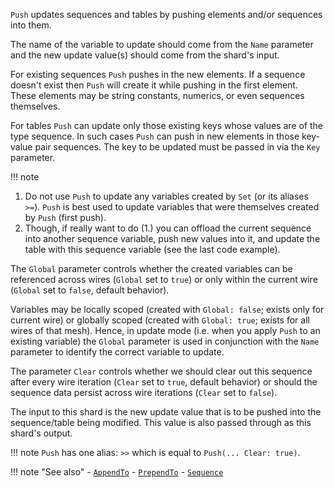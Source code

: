 `Push` updates sequences and tables by pushing elements and/or sequences into them.

The name of the variable to update should come from the `Name` parameter and the new update value(s) should come from the shard's input.

For existing sequences `Push` pushes in the new elements. If a sequence doesn't exist then `Push` will create it while pushing in the first element. These elements may be string constants, numerics, or even sequences themselves.

For tables `Push` can update only those existing keys whose values are of the type sequence. In such cases `Push` can push in new elements in those key-value pair sequences. The key to be updated must be passed in via the `Key` parameter.

!!! note
   1. Do not use `Push` to update any variables created by `Set` (or its aliases `>=`). `Push` is best used to update variables that were themselves created by `Push` (first push).
   2. Though, if really want to do (1.) you can offload the current sequence into another sequence variable, push new values into it, and update the table with this sequence variable (see the last code example).

The `Global` parameter controls whether the created variables can be referenced across wires (`Global` set to `true`) or only within the current wire (`Global` set to `false`, default behavior).

Variables may be locally scoped (created with `Global: false`; exists only for current wire) or globally scoped (created with `Global: true`; exists for all wires of that mesh). Hence, in update mode (i.e. when you apply `Push` to an existing variable) the `Global` parameter is used in conjunction with the `Name` parameter to identify the correct variable to update.

The parameter `Clear` controls whether we should clear out this sequence after every wire iteration (`Clear` set to `true`, default behavior) or should the sequence data persist across wire iterations (`Clear` set to `false`).

The input to this shard is the new update value that is to be pushed into the sequence/table being modified. This value is also passed through as this shard's output.

!!! note
    `Push` has one alias: `>>` which is equal to `Push(... Clear: true)`.

!!! note "See also"
    - [`AppendTo`](../AppendTo)
    - [`PrependTo`](../PrependTo)
    - [`Sequence`](../Sequence)
